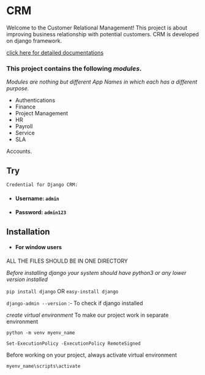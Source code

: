 # CRM

Welcome to the Customer Relational Management! This project is about improving business relationship with potential customers. CRM is developed on django framework.

[click here for detailed documentations](https://github.com/Coder339/V-django-newCRM/wiki)


### This project contains the following _modules_.
_Modules are nothing but different App Names in which each has a different purpose._
- Authentications
- Finance
- Project Management
- HR
- Payroll
- Service
- SLA

 Accounts.

## Try
`Credential for Django CRM:`
 - #### Username: `admin`
 - #### Password: `admin123`
 
 ## Installation
 - #### For window users
 
 ALL THE FILES SHOULD BE IN ONE DIRECTORY
 
 *Before installing django your system should have python3 or any lower version installed*

 `pip install django`  OR `easy-install django`
 
 `django-admin --version`                     :- To check if django installed
 

 *create virtual environment*
 To make our project work in separate environment
 
 `python -m venv myenv_name`
 
`Set-ExecutionPolicy -ExecutionPolicy RemoteSigned`

Before working on your project, always activate virtual environment

`myenv_name\scripts\activate`


